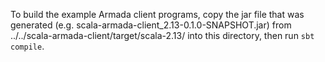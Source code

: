 To build the example Armada client programs, copy the jar file that was generated (e.g.
scala-armada-client_2.13-0.1.0-SNAPSHOT.jar) from ../../scala-armada-client/target/scala-2.13/
into this directory, then run `sbt compile`.
